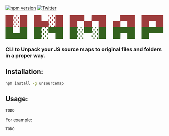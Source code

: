 [![npm version](https://badge.fury.io/js/.svg)](https://badge.fury.io/js/)
[![Twitter](https://img.shields.io/twitter/url/https/www.npmjs.com/package/.svg?style=social)](https://twitter.com/intent/tweet?text=Wow:&url=https%3A%2F%2Fwww.npmjs.com%2Fpackage%2F)

<svg xmlns="http://www.w3.org/2000/svg" fill="none" viewBox="0 0 392 60"><path fill="#34621F" d="M0 60V30h18.706c-.018 1.29-.024 2.907-.024 4.927v9.833h16.705L35.472 30h18.607v30H0Zm71.12-30c0 5.44.019 10.88.057 15.005L71.314 60h18.162v-2.504c0-2.09.162-2.547.983-2.761.77-.202.983-.67.983-2.167 0-1.581-.168-1.909-.983-1.909-.882 0-.983-.328-.983-3.195 0-2.868.1-3.196.983-3.196.815 0 .983-.328.983-1.909 0-1.496-.212-1.965-.983-2.167-.85-.222-.983-.67-.983-3.298 0-2.629.134-3.077.983-3.3.697-.182.983-.67.983-1.674 0-1.417.002-1.418 3.196-1.418h3.196v1.475c0 1.246.19 1.475 1.229 1.475 1.037 0 1.229-.23 1.229-1.475v-1.475h6.391V44.76h17.698V60h18.682V30H71.12Zm88.658 0v30h18.682v-2.704c0-2.076.171-2.704.738-2.704.532 0 .737-.546.737-1.966s-.205-1.967-.737-1.967c-.58 0-.738-.683-.738-3.195 0-2.513.158-3.196.738-3.196.532 0 .737-.546.737-1.967 0-1.42-.205-1.966-.737-1.966-.585 0-.738-.71-.738-3.441 0-2.732.153-3.442.738-3.442.532 0 .737-.546.737-1.966 0-.688-.048-1.17-.158-1.486h-19.999Zm27.164 0h2.21c.103.291.124.754.124 1.486 0 1.77-.123 1.966-1.229 1.966s-1.229-.196-1.229-1.966c0-.732.021-1.195.124-1.486Zm8.234 0h20.279c.272.302.369.81.369 1.685 0 1.44-.183 1.767-.983 1.767-.89 0-.984.328-.984 3.442 0 3.113.094 3.441.984 3.441.797 0 .983.328.983 1.733 0 1.407-.237 1.822-1.261 2.212-.694.264-5.34.48-10.324.48h-9.063V30Zm27.163 0h2.21c.103.291.124.754.124 1.486 0 1.77-.123 1.966-1.229 1.966s-1.229-.196-1.229-1.966c0-.732.021-1.195.124-1.486Zm8.234 0h18.681v30h-18.681V30Zm35.73 0c-.012 4.586.004 10.2.049 15.128L266.489 60h18.137l.271-14.995 16.961-.269V60h18.682V30h-54.237Zm70.952 0v30h18.682V44.703l8.727.058c4.799.032 12.763.045 17.698.029l8.972-.03V.022h-.004V30h-54.075Z"/><path fill="#34621F" d="M31.58 30h2.226c-.143.432-.453.502-1.113.502-.66 0-.97-.07-1.112-.502Zm-8.972 0h2.38c-.13.5-.456.506-1.267.412-.56-.064-.898-.158-1.113-.412Zm72.03 8.86c-1.106 0-1.23-.197-1.23-1.966 0-1.77.124-1.967 1.23-1.967 1.106 0 1.23.197 1.23 1.967s-.124 1.966-1.23 1.966Zm9.341 0c-1.106 0-1.229-.197-1.229-1.966 0-1.77.123-1.967 1.229-1.967s1.229.197 1.229 1.967-.123 1.966-1.229 1.966Zm79.398 0c-1.393 0-1.475-.11-1.475-1.966 0-1.858.082-1.967 1.475-1.967 1.392 0 1.474.11 1.474 1.967s-.082 1.966-1.474 1.966Zm9.095 0c-1.107 0-1.23-.197-1.23-1.966 0-1.77.123-1.967 1.23-1.967 1.106 0 1.229.197 1.229 1.967s-.123 1.966-1.229 1.966Zm26.547 0c-1.106 0-1.229-.197-1.229-1.966 0-1.77.123-1.967 1.229-1.967 1.107 0 1.229.197 1.229 1.967s-.122 1.966-1.229 1.966Zm9.095 0c-1.392 0-1.474-.11-1.474-1.966 0-1.858.082-1.967 1.474-1.967 1.393 0 1.475.11 1.475 1.967s-.082 1.966-1.475 1.966ZM99.063 44.268c-1.106 0-1.23-.197-1.23-1.967s.124-1.966 1.23-1.966c1.106 0 1.229.197 1.229 1.966 0 1.77-.123 1.967-1.23 1.967Zm88.984 0c-1.106 0-1.229-.197-1.229-1.967s.123-1.966 1.229-1.966 1.229.197 1.229 1.966c0 1.77-.123 1.967-1.229 1.967Zm35.397 0c-1.106 0-1.229-.197-1.229-1.967s.123-1.966 1.229-1.966 1.229.197 1.229 1.966c0 1.77-.123 1.967-1.229 1.967ZM94.638 49.676c-1.129 0-1.23-.18-1.23-2.212s.101-2.213 1.23-2.213 1.23.18 1.23 2.213c0 2.031-.101 2.212-1.23 2.212Zm9.218-.089c-1.011.144-1.106-.04-1.106-2.123 0-2.084.095-2.268 1.106-2.124.937.133 1.106.458 1.106 2.124 0 1.665-.169 1.99-1.106 2.123Zm78.132-1.55c-.088-.767-.034-1.722.121-2.124.162-.424.745-.665 1.388-.573.939.133 1.109.457 1.109 2.124 0 1.77-.123 1.966-1.229 1.966-.985 0-1.262-.277-1.389-1.393Zm10.606 1.55c-.919-.13-1.131-.51-1.257-2.246-.141-1.953-.069-2.09 1.107-2.09 1.165 0 1.257.165 1.257 2.247 0 2.048-.098 2.232-1.107 2.09Zm26.302 0c-1.008.143-1.106-.04-1.106-2.09 0-2.081.092-2.246 1.257-2.246 1.176 0 1.248.137 1.107 2.09-.126 1.736-.338 2.116-1.258 2.246Zm7.83-1.55c-.088-.767-.034-1.722.121-2.124.162-.424.745-.665 1.388-.573.939.133 1.109.457 1.109 2.124 0 1.77-.123 1.966-1.23 1.966-.984 0-1.261-.277-1.388-1.393ZM99.063 54.592c-1.106 0-1.23-.197-1.23-1.966 0-1.77.124-1.967 1.23-1.967 1.106 0 1.229.197 1.229 1.967s-.123 1.966-1.23 1.966Zm88.984 0c-1.106 0-1.229-.197-1.229-1.966 0-1.77.123-1.967 1.229-1.967s1.229.197 1.229 1.967-.123 1.966-1.229 1.966Zm26.331 0c-1.431 0-1.504-.097-1.504-1.999 0-1.891.073-1.99 1.352-1.843 1.174.134 1.372.398 1.504 1.998.146 1.763.086 1.844-1.352 1.844Zm9.066 0c-1.106 0-1.229-.197-1.229-1.966 0-1.77.123-1.967 1.229-1.967s1.229.197 1.229 1.967-.123 1.966-1.229 1.966ZM94.638 60c-1.106 0-1.23-.197-1.23-1.967s.124-1.966 1.23-1.966c1.106 0 1.23.197 1.23 1.966 0 1.77-.124 1.967-1.23 1.967Zm9.341 0c-1.106 0-1.229-.197-1.229-1.967s.123-1.966 1.229-1.966 1.229.197 1.229 1.966c0 1.77-.123 1.967-1.229 1.967Zm79.52-.09c-1.174-.135-1.372-.399-1.504-2-.146-1.761-.086-1.843 1.352-1.843 1.432 0 1.504.097 1.504 1.999 0 1.891-.073 1.991-1.352 1.843Zm8.973.09c-1.107 0-1.23-.197-1.23-1.967s.123-1.966 1.23-1.966c1.106 0 1.229.197 1.229 1.966 0 1.77-.123 1.967-1.229 1.967Zm26.547 0c-1.106 0-1.229-.197-1.229-1.967s.123-1.966 1.229-1.966c1.107 0 1.229.197 1.229 1.966 0 1.77-.122 1.967-1.229 1.967Zm9.095 0c-1.392 0-1.474-.11-1.474-1.967s.082-1.966 1.474-1.966c1.393 0 1.475.11 1.475 1.966 0 1.858-.082 1.967-1.475 1.967Z"/><path fill="#9E3D3D" fill-rule="evenodd" d="M0 30h18.706c.057-4.085.234-4.905.713-4.905.533 0 .738-.547.738-1.967s-.205-1.966-.738-1.966c-.58 0-.737-.683-.737-3.196s.158-3.196.737-3.196c.533 0 .738-.546.738-1.966s-.205-1.967-.738-1.967c-.585 0-.737-.71-.737-3.441s.152-3.441.737-3.441c.533 0 .738-.547.738-1.967V.022H0V30Zm24.988 0h-2.38c-.235-.279-.322-.75-.391-1.587-.146-1.762-.086-1.843 1.352-1.843 1.431 0 1.504.096 1.504 1.998 0 .692-.01 1.144-.085 1.432Zm8.818 0H31.58c-.097-.292-.117-.75-.117-1.464 0-1.77.123-1.966 1.23-1.966 1.105 0 1.228.196 1.228 1.966 0 .714-.02 1.172-.116 1.464Zm1.666 0h18.607V0L35.643.267 35.472 30Zm35.648 0c0-5.432.019-10.863.057-14.984L71.314.022H89.45l.272 14.994 17.452.269v2.938c0 2.61.11 2.939.984 2.939.814 0 .983.327.983 1.909 0 1.495-.213 1.965-.983 2.166-.781.204-.984.67-.984 2.27v2.012h1.967c1.857 0 1.966-.082 1.966-1.475 0-1.245.192-1.474 1.23-1.474 1.037 0 1.229.229 1.229 1.474v1.475h6.882v-1.475c0-1.245.192-1.474 1.229-1.474 1.038 0 1.229.229 1.229 1.474 0 .984.246 1.475.738 1.475.639 0 .737-1.966.737-14.749V.022h18.682V30H71.12Zm88.658 0V.022h36.381v15.24h16.69L213.12.267 249.254.01V30h-18.681V15.262h-16.716v7.071c0 6.658.058 7.086.984 7.329.265.07.466.173.614.338h-20.279V15.262H178.46v7.129c0 6.008.116 7.128.738 7.128.274 0 .462.145.579.481h-19.999Zm29.374 0h-2.21c.146-.413.456-.48 1.105-.48s.959.067 1.105.48ZM391.33 44.76h.004V.022h-54.079V30h54.075v14.76ZM320.54 30V.022h-36.38v15.24h-17.65l-.147 7.497a482.448 482.448 0 0 0-.06 7.241h54.237Zm-95.991 0h-2.21c.146-.413.456-.48 1.105-.48s.959.067 1.105.48ZM28.269 3.955c-1.107 0-1.23-.197-1.23-1.967S27.162.022 28.27.022c1.106 0 1.229.196 1.229 1.966s-.123 1.967-1.23 1.967Zm79.643 0c-1.106 0-1.229-.197-1.229-1.967s.123-1.966 1.229-1.966 1.229.196 1.229 1.966-.123 1.967-1.229 1.967Zm8.849 0c-1.106 0-1.229-.197-1.229-1.967s.123-1.966 1.229-1.966 1.229.196 1.229 1.966-.123 1.967-1.229 1.967ZM23.598 9.363c-1.393 0-1.475-.11-1.475-1.967s.082-1.966 1.475-1.966 1.475.109 1.475 1.966-.082 1.967-1.475 1.967Zm9.095 0c-1.106 0-1.229-.197-1.229-1.967s.123-1.966 1.23-1.966c1.105 0 1.228.196 1.228 1.966s-.123 1.967-1.229 1.967Zm79.644 0c-1.107 0-1.23-.197-1.23-1.967s.123-1.966 1.23-1.966c1.106 0 1.229.196 1.229 1.966s-.123 1.967-1.229 1.967Zm9.34 0c-1.106 0-1.229-.197-1.229-1.967s.123-1.966 1.229-1.966c1.107 0 1.229.196 1.229 1.966s-.122 1.967-1.229 1.967ZM28.268 14.77c-1.106 0-1.229-.196-1.229-1.966s.123-1.967 1.23-1.967c1.106 0 1.229.197 1.229 1.967s-.123 1.966-1.23 1.966Zm79.644 0c-1.106 0-1.229-.196-1.229-1.966s.123-1.967 1.229-1.967 1.229.197 1.229 1.967-.123 1.966-1.229 1.966Zm8.849 0c-1.106 0-1.229-.196-1.229-1.966s.123-1.967 1.229-1.967 1.229.197 1.229 1.967-.123 1.966-1.229 1.966Zm185.097 14.75V15.261h-8.275c-4.552 0-8.424.147-8.604.328-.18.18-.328 3.388-.328 7.128v6.801h17.207Zm70.794 0V15.261h-16.715v14.257h16.715ZM22.209 18.54c-.087-.767-.033-1.723.121-2.125.163-.424.746-.664 1.389-.573.939.133 1.108.458 1.108 2.124 0 1.77-.123 1.966-1.229 1.966-.984 0-1.261-.277-1.389-1.393Zm10.607 1.55c-.92-.131-1.132-.51-1.257-2.247-.142-1.953-.07-2.09 1.106-2.09 1.165 0 1.257.165 1.257 2.247 0 2.049-.097 2.233-1.106 2.09Zm79.521.088c-1.129 0-1.23-.18-1.23-2.212s.101-2.212 1.23-2.212c1.128 0 1.229.18 1.229 2.212s-.101 2.212-1.229 2.212Zm9.218-.088c-1.011.143-1.107-.04-1.107-2.124s.096-2.267 1.107-2.124c.936.133 1.106.459 1.106 2.124s-.17 1.99-1.106 2.124Zm-93.287 5.005c-1.106 0-1.229-.197-1.229-1.967s.123-1.966 1.23-1.966c1.106 0 1.229.196 1.229 1.966s-.123 1.966-1.23 1.966Zm88.493 0c-1.106 0-1.229-.197-1.229-1.967s.123-1.966 1.229-1.966 1.229.196 1.229 1.966-.123 1.966-1.229 1.966Z" clip-rule="evenodd"/></svg>

### CLI to Unpack your JS source maps to original files and folders in a proper way.  


## Installation:
```bash
npm install -g unsourcemap
```

## Usage:
```bash
TODO
```

For example:

``` TODO ```
